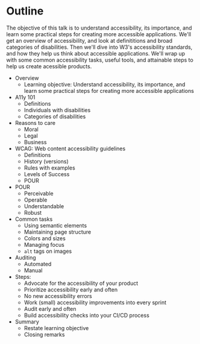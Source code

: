 # Outline

The objective of this talk is to understand accessibility, its importance, and learn some practical steps for creating more accessible applications. We'll get an overview of accessibility, and look at definititions and broad categories of disabilities. Then we'll dive into W3's accessibility standards, and how they help us think about accessible applications. We'll wrap up with some common accessibility tasks, useful tools, and attainable steps to help us create acessible products.

- Overview
   - Learning objective: Understand accessibility, its importance, and learn some practical steps for creating more accessible applications
- A11y 101
   - Definitions
   - Individuals with disabilities
   - Categories of disabilities
- Reasons to care
   - Moral
   - Legal
   - Business
- WCAG: Web content accessibility guidelines
   - Definitions
   - History (versions)
   - Rules with examples
   - Levels of Success
   - POUR
- POUR
   - Perceivable
   - Operable
   - Understandable
   - Robust
- Common tasks
   - Using semantic elements
   - Maintaining page structure
   - Colors and sizes
   - Managing focus
   - `alt` tags on images
- Auditing
   - Automated
   - Manual
- Steps:
   - Advocate for the accessibility of your product
   - Prioritize accessibility early and often
   - No new accessibility errors
   - Work (small) accessibility improvements into every sprint
   - Audit early and often
   - Build accessibility checks into your CI/CD process
- Summary
   - Restate learning objective
   - Closing remarks
